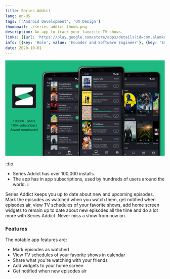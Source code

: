 ```yaml
---
title: Series Addict
lang: en-US
tags: ['Android Development', 'UX Design']
thumbnail: ./series-addict-thumb.png
description: An app to track your favorite TV shows.
links: [{url: 'https://play.google.com/store/apps/details?id=com.alamkanak.seriesaddict', text: 'Get it on Google Play', icon: 'mdi:google-play'}, {url: 'https://alamkanak.github.io/Series-Addict-App-Page/', text: 'Visit Homepage', icon: 'material-symbols:home-outline'}]
info: [{key: 'Role', value: 'Founder and Software Engineer'}, {key: 'Employment', value: 'Self employed'}, {key: 'Skills involved', value: ['Android SDK', 'Custom View Development', 'Performance Analysis', 'UX Design', 'Calculus', 'Geometry', 'Subscription Billing']}, {key: 'Tech used', value: ['Kotlin', 'Android SDK', 'Android Studio', 'RxJava', 'Performance Monitor', 'Maven', 'Google In App Billing']}]
date: 2020-10-01
---
```

![Series Addict](/series-addict.png)

::tip
- Series Addict has over 100,000 installs.
- The app has in app subscriptions, used by hundreds of users around the world.
::

Series Addict keeps you up to date about new and upcoming episodes. Mark the episodes as watched when you watch them, get notified when episodes air, view TV schedules of your favorite shows, add home screen widgets to remain up to date about new episodes all the time and do a lot more with Series Addict. Never miss a show from now on.

### Features
The notable app features are:
- Mark episodes as watched
- View TV schedules of your favorite shows in calendar
- Share what you're watching with your friends
- Add widgets to your home screen
- Get notified when new episodes air
